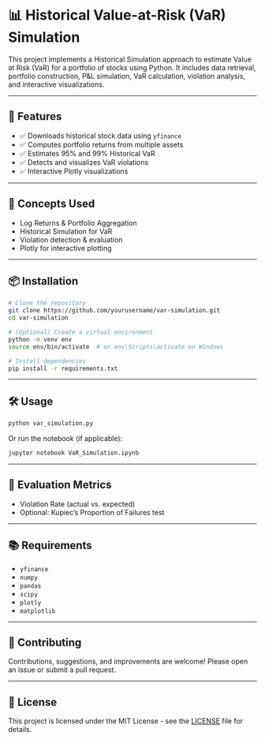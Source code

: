 # 📊 Historical Value-at-Risk (VaR) Simulation

This project implements a Historical Simulation approach to estimate Value at Risk (VaR) for a portfolio of stocks using Python. It includes data retrieval, portfolio construction, P&L simulation, VaR calculation, violation analysis, and interactive visualizations.

---

## 🚀 Features

- ✅ Downloads historical stock data using `yfinance`
- ✅ Computes portfolio returns from multiple assets
- ✅ Estimates 95% and 99% Historical VaR
- ✅ Detects and visualizes VaR violations
- ✅ Interactive Plotly visualizations

---

## 🧠 Concepts Used

- Log Returns & Portfolio Aggregation  
- Historical Simulation for VaR  
- Violation detection & evaluation  
- Plotly for interactive plotting  

---

## 📦 Installation

```bash
# Clone the repository
git clone https://github.com/yourusername/var-simulation.git
cd var-simulation

# (Optional) Create a virtual environment
python -m venv env
source env/bin/activate  # or env\Scripts\activate on Windows

# Install dependencies
pip install -r requirements.txt
````

---

## 🛠 Usage

```bash
python var_simulation.py
```

Or run the notebook (if applicable):

```bash
jupyter notebook VaR_Simulation.ipynb
```

---

## 🔬 Evaluation Metrics

* Violation Rate (actual vs. expected)
* Optional: Kupiec’s Proportion of Failures test

---

## 📚 Requirements

* `yfinance`
* `numpy`
* `pandas`
* `scipy`
* `plotly`
* `matplotlib`

---

## 🤝 Contributing

Contributions, suggestions, and improvements are welcome!
Please open an issue or submit a pull request.

---

## 📄 License

This project is licensed under the MIT License - see the [LICENSE](LICENSE) file for details.
